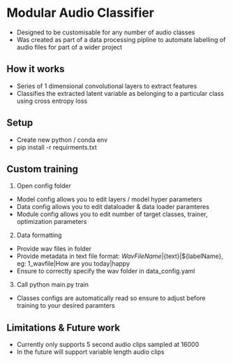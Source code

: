 # Modular Audio Classifier
- Designed to be customisable for any number of audio classes
- Was created as part of a data processing pipline to automate labelling of audio files for part of a wider project

## How it works
- Series of 1 dimensional convolutional layers to extract features
- Classifies the extracted latent variable as belonging to a particular class using cross entropy loss

## Setup
- Create new python / conda env
- pip install -r requirments.txt

## Custom training
1. Open config folder
- Model config allows you to edit layers / model hyper parameters
- Data config allows you to edit dataloader & data loader paramteres
- Module config allows you to edit number of target classes, trainer, optimization parameters

2. Data formatting
- Provide wav files in folder
- Provide metadata in text file format: ${WavFileName}|${text}|${labelName}, eg: 1_wavfile|How are you today|happy
- Ensure to correctly specify the wav folder in data_config.yaml

3. Call python main.py train
- Classes configs are automatically read so ensure to adjust before training to your desired paramters

## Limitations & Future work
- Currently only supports 5 second audio clips sampled at 16000
- In the future will support variable length audio clips 




